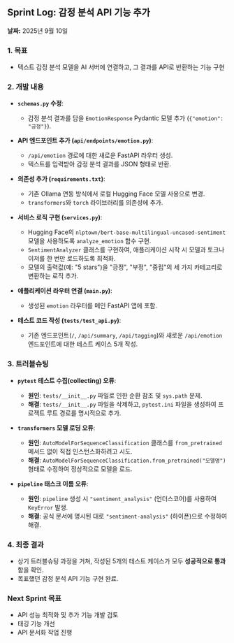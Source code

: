 ## Sprint Log: 감정 분석 API 기능 추가

**날짜:** 2025년 9월 10일

### 1. 목표
- 텍스트 감정 분석 모델을 AI 서버에 연결하고, 그 결과를 API로 반환하는 기능 구현

### 2. 개발 내용

- **`schemas.py` 수정**:
  - 감정 분석 결과를 담을 `EmotionResponse` Pydantic 모델 추가 (`{"emotion": "긍정"}`).

- **API 엔드포인트 추가 (`api/endpoints/emotion.py`)**:
  - `/api/emotion` 경로에 대한 새로운 FastAPI 라우터 생성.
  - 텍스트를 입력받아 감정 분석 결과를 JSON 형태로 반환.

- **의존성 추가 (`requirements.txt`)**:
  - 기존 Ollama 연동 방식에서 로컬 Hugging Face 모델 사용으로 변경.
  - `transformers`와 `torch` 라이브러리를 의존성에 추가.

- **서비스 로직 구현 (`services.py`)**:
  - Hugging Face의 `nlptown/bert-base-multilingual-uncased-sentiment` 모델을 사용하도록 `analyze_emotion` 함수 구현.
  - `SentimentAnalyzer` 클래스를 구현하여, 애플리케이션 시작 시 모델과 토크나이저를 한 번만 로드하도록 최적화.
  - 모델의 출력값(예: "5 stars")을 "긍정", "부정", "중립"의 세 가지 카테고리로 변환하는 로직 추가.

- **애플리케이션 라우터 연결 (`main.py`)**:
  - 생성된 `emotion` 라우터를 메인 FastAPI 앱에 포함.

- **테스트 코드 작성 (`tests/test_api.py`)**:
  - 기존 엔드포인트(`/`, `/api/summary`, `/api/tagging`)와 새로운 `/api/emotion` 엔드포인트에 대한 테스트 케이스 5개 작성.

### 3. 트러블슈팅

- **`pytest` 테스트 수집(collecting) 오류**:
  - **원인**: `tests/__init__.py` 파일로 인한 순환 참조 및 `sys.path` 문제.
  - **해결**: `tests/__init__.py` 파일을 삭제하고, `pytest.ini` 파일을 생성하여 프로젝트 루트 경로를 명시적으로 추가.

- **`transformers` 모델 로딩 오류**:
  - **원인**: `AutoModelForSequenceClassification` 클래스를 `from_pretrained` 메서드 없이 직접 인스턴스화하려고 시도.
  - **해결**: `AutoModelForSequenceClassification.from_pretrained("모델명")` 형태로 수정하여 정상적으로 모델을 로드.

- **`pipeline` 태스크 이름 오류**:
  - **원인**: `pipeline` 생성 시 `"sentiment_analysis"` (언더스코어)를 사용하여 `KeyError` 발생.
  - **해결**: 공식 문서에 명시된 대로 `"sentiment-analysis"` (하이픈)으로 수정하여 해결.

### 4. 최종 결과
- 상기 트러블슈팅 과정을 거쳐, 작성된 5개의 테스트 케이스가 모두 **성공적으로 통과**함을 확인.
- 목표했던 감정 분석 API 기능 구현 완료.

### Next Sprint 목표
- API 성능 최적화 및 추가 기능 개발 검토
- 태깅 기능 개선
- API 문서화 작업 진행